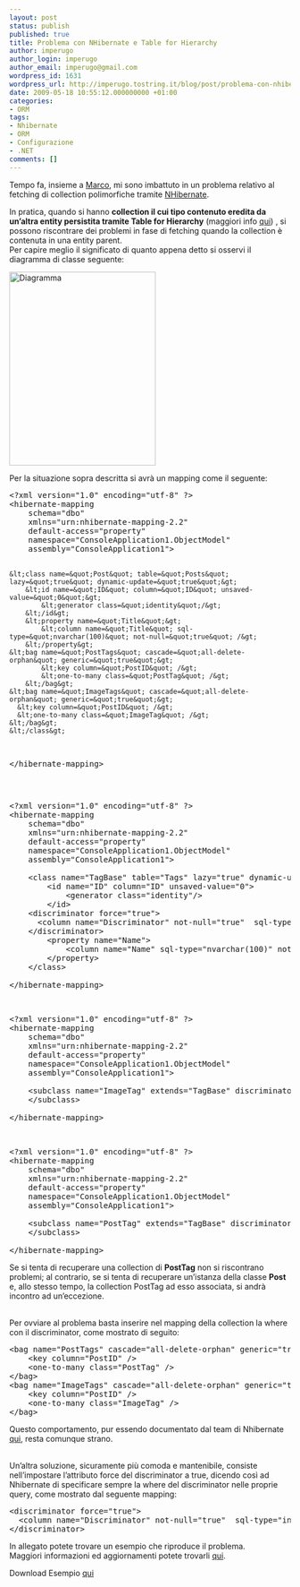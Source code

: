 ```yaml
---
layout: post
status: publish
published: true
title: Problema con NHibernate e Table for Hierarchy
author: imperugo
author_login: imperugo
author_email: imperugo@gmail.com
wordpress_id: 1631
wordpress_url: http://imperugo.tostring.it/blog/post/problema-con-nhibernate-e-table-for-hierarchy/
date: 2009-05-18 10:55:12.000000000 +01:00
categories:
- ORM
tags:
- Nhibernate
- ORM
- Configurazione
- .NET
comments: []
---
```

<p>Tempo fa, insieme a <a href="http://blogs.aspitalia.com/cradle" target="_blank">Marco</a>, mi sono imbattuto in un problema relativo al fetching di collection polimorfiche tramite <a href="https://www.hibernate.org/343.html" target="_blank">NHibernate</a>.</p>  <p>In pratica, quando si hanno <strong>collection il cui tipo contenuto eredita da un’altra entity persistita tramite Table for Hierarchy</strong> (maggiori info <a href="http://nhforge.org/doc/nh/en/index.html#inheritance-tableperclass" target="_blank">qui</a>) , si possono riscontrare dei problemi in fase di fetching quando la collection è contenuta in una entity parent.     <br />Per capire meglio il significato di quanto appena detto si osservi il diagramma di classe seguente:</p>  <p><a href="http://imperugo.tostring.it/Content/Uploaded/image/Diagramma_1.png" rel="shadowbox"><img style="border-bottom: 0px; border-left: 0px; display: inline; border-top: 0px; border-right: 0px" title="Diagramma" border="0" alt="Diagramma" src="http://imperugo.tostring.it/Content/Uploaded/image/Diagramma_thumb_1.png" width="262" height="346" /></a> </p>  <p>Per la situazione sopra descritta si avrà un mapping come il seguente:</p>  <pre class="brush: xml; ruler: true;">&lt;?xml version=&quot;1.0&quot; encoding=&quot;utf-8&quot; ?&gt;
&lt;hibernate-mapping
    schema=&quot;dbo&quot;
    xmlns=&quot;urn:nhibernate-mapping-2.2&quot;
    default-access=&quot;property&quot;
    namespace=&quot;ConsoleApplication1.ObjectModel&quot;
    assembly=&quot;ConsoleApplication1&quot;&gt;

    &lt;class name=&quot;Post&quot; table=&quot;Posts&quot; lazy=&quot;true&quot; dynamic-update=&quot;true&quot;&gt;
        &lt;id name=&quot;ID&quot; column=&quot;ID&quot; unsaved-value=&quot;0&quot;&gt;
            &lt;generator class=&quot;identity&quot;/&gt;
        &lt;/id&gt;
        &lt;property name=&quot;Title&quot;&gt;
            &lt;column name=&quot;Title&quot; sql-type=&quot;nvarchar(100)&quot; not-null=&quot;true&quot; /&gt;
        &lt;/property&gt;
    &lt;bag name=&quot;PostTags&quot; cascade=&quot;all-delete-orphan&quot; generic=&quot;true&quot;&gt;
            &lt;key column=&quot;PostID&quot; /&gt;
            &lt;one-to-many class=&quot;PostTag&quot; /&gt;
        &lt;/bag&gt;
    &lt;bag name=&quot;ImageTags&quot; cascade=&quot;all-delete-orphan&quot; generic=&quot;true&quot;&gt;
      &lt;key column=&quot;PostID&quot; /&gt;
      &lt;one-to-many class=&quot;ImageTag&quot; /&gt;
    &lt;/bag&gt;
    &lt;/class&gt;
    
&lt;/hibernate-mapping&gt;</pre>

<p>&#160;</p>

<pre class="brush: xml; ruler: true;">&lt;?xml version=&quot;1.0&quot; encoding=&quot;utf-8&quot; ?&gt;
&lt;hibernate-mapping
    schema=&quot;dbo&quot;
    xmlns=&quot;urn:nhibernate-mapping-2.2&quot;
    default-access=&quot;property&quot;
    namespace=&quot;ConsoleApplication1.ObjectModel&quot;
    assembly=&quot;ConsoleApplication1&quot;&gt;

    &lt;class name=&quot;TagBase&quot; table=&quot;Tags&quot; lazy=&quot;true&quot; dynamic-update=&quot;true&quot;&gt;
        &lt;id name=&quot;ID&quot; column=&quot;ID&quot; unsaved-value=&quot;0&quot;&gt;
            &lt;generator class=&quot;identity&quot;/&gt;
        &lt;/id&gt;
    &lt;discriminator force=&quot;true&quot;&gt;
      &lt;column name=&quot;Discriminator&quot; not-null=&quot;true&quot;  sql-type=&quot;int&quot; /&gt;
    &lt;/discriminator&gt;
        &lt;property name=&quot;Name&quot;&gt;
            &lt;column name=&quot;Name&quot; sql-type=&quot;nvarchar(100)&quot; not-null=&quot;true&quot; /&gt;
        &lt;/property&gt;
    &lt;/class&gt;
    
&lt;/hibernate-mapping&gt;</pre>

<p>&#160;</p>

<pre class="brush: xml; ruler: true;">&lt;?xml version=&quot;1.0&quot; encoding=&quot;utf-8&quot; ?&gt;
&lt;hibernate-mapping
    schema=&quot;dbo&quot;
    xmlns=&quot;urn:nhibernate-mapping-2.2&quot;
    default-access=&quot;property&quot;
    namespace=&quot;ConsoleApplication1.ObjectModel&quot;
    assembly=&quot;ConsoleApplication1&quot;&gt;

    &lt;subclass name=&quot;ImageTag&quot; extends=&quot;TagBase&quot; discriminator-value=&quot;1&quot; &gt;
    &lt;/subclass&gt;
    
&lt;/hibernate-mapping&gt;</pre>

<p>&#160;</p>

<pre class="brush: xml; ruler: true;">&lt;?xml version=&quot;1.0&quot; encoding=&quot;utf-8&quot; ?&gt;
&lt;hibernate-mapping
    schema=&quot;dbo&quot;
    xmlns=&quot;urn:nhibernate-mapping-2.2&quot;
    default-access=&quot;property&quot;
    namespace=&quot;ConsoleApplication1.ObjectModel&quot;
    assembly=&quot;ConsoleApplication1&quot;&gt;

    &lt;subclass name=&quot;PostTag&quot; extends=&quot;TagBase&quot; discriminator-value=&quot;0&quot;&gt;
    &lt;/subclass&gt;
    
&lt;/hibernate-mapping&gt;</pre>

<p>Se si tenta di recuperare una collection di <strong>PostTag</strong> non si riscontrano problemi; al contrario, se si tenta di recuperare un’istanza della classe <strong>Post</strong> e, allo stesso tempo, la collection PostTag ad esso associata, si andrà incontro ad un’eccezione. 

  <br />Per ovviare al problema basta inserire nel mapping della collection la where con il discriminator, come mostrato di seguito:</p>

<pre class="brush: xml; ruler: true;">&lt;bag name=&quot;PostTags&quot; cascade=&quot;all-delete-orphan&quot; generic=&quot;true&quot; where=&quot;Discriminator = 0&quot;&gt;
    &lt;key column=&quot;PostID&quot; /&gt;
    &lt;one-to-many class=&quot;PostTag&quot; /&gt;
&lt;/bag&gt;
&lt;bag name=&quot;ImageTags&quot; cascade=&quot;all-delete-orphan&quot; generic=&quot;true&quot; where=&quot;Discriminator = 1&quot;&gt;
    &lt;key column=&quot;PostID&quot; /&gt;
    &lt;one-to-many class=&quot;ImageTag&quot; /&gt;
&lt;/bag&gt;</pre>

<p>Questo comportamento, pur essendo documentato dal team di Nhibernate <a href="https://www.hibernate.org/407.html#A14" target="_blank">qui</a>, resta comunque strano. 

  <br />Un’altra soluzione, sicuramente più comoda e mantenibile, consiste nell’impostare l’attributo force del discriminator a true, dicendo così ad Nhibernate di specificare sempre la where del discriminator nelle proprie query, come mostrato dal seguente mapping:</p>

<pre class="brush: xml; ruler: true;">&lt;discriminator force=&quot;true&quot;&gt;
  &lt;column name=&quot;Discriminator&quot; not-null=&quot;true&quot;  sql-type=&quot;int&quot; /&gt;
&lt;/discriminator&gt;</pre>

<p>In allegato potete trovare un esempio che riproduce il problema. 
  <br />Maggiori informazioni ed aggiornamenti potete trovarli <a href="http://nhjira.koah.net/browse/NH-1674?page=com.atlassian.jira.plugin.system.issuetabpanels:all-tabpanel" target="_blank">qui</a>.</p>

<div style="padding-bottom: 0px; margin: 0px; padding-left: 0px; padding-right: 0px; display: inline; float: none; padding-top: 0px" id="scid:fb3a1972-4489-4e52-abe7-25a00bb07fdf:8995c0d4-fb02-4d0b-87fb-1cbe74d53c10" class="wlWriterEditableSmartContent"><p>Download Esempio <a href="http://imperugo.tostring.it/Content/Uploaded/image/imperugo.blog.sample.nhibernate.zip" target="_blank">qui</a></p></div>
